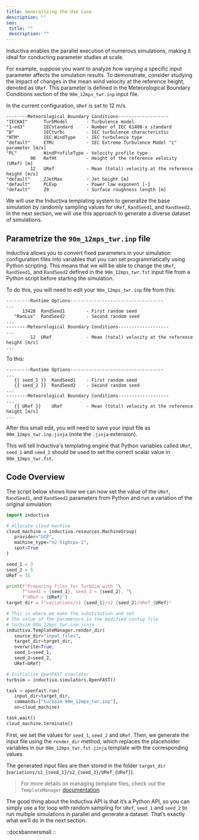 ```yaml
---
title: Generalizing the Use Case
description: ""
seo:
 title: ""
 description: ""
---
```


Inductiva enables the parallel execution of numerous simulations, making it ideal for conducting parameter studies at scale. 

For example, suppose you want to analyze how varying a specific input parameter affects the simulation results. To demonstrate, consider studying the impact of changes in the mean wind velocity at the reference height, denoted as `URef`. This parameter is defined in the Meteorological Boundary Conditions section of the `90m_12mps_twr.inp` input file. 

In the current configuration, `URef` is set to 12 m/s.

```
--------Meteorological Boundary Conditions-------------------
"IECKAI"      TurbModel       - Turbulence model
"1-ed3"       IECstandard     - Number of IEC 61400-x standard
"B"           IECturbc        - IEC turbulence characteristic
"NTM"         IEC_WindType    - IEC turbulence type 
"default"     ETMc            - IEC Extreme Turbulence Model "c" parameter [m/s]
"PL"          WindProfileType - Velocity profile type 
         90   RefHt           - Height of the reference velocity (URef) [m]
         12   URef            - Mean (total) velocity at the reference height [m/s]
"default"     ZJetMax         - Jet height [m]
"default"     PLExp           - Power law exponent [-]
"default"     Z0              - Surface roughness length [m]

```

We will use the Inductiva templating system to generalize the base simulation by randomly sampling values for `URef`, `RandSeed1`, and `RandSeed2`. In the next section, we will use this approach to generate a diverse dataset of simulations.

## Parametrize the `90m_12mps_twr.inp` file
Inductiva allows you to convert fixed parameters in your simulation configuration files into variables that you can set programmatically using Python scripting. 
This means that we will be able to change the `URef`, `RandSeed1`, and `RandSeed2` defined in the `90m_12mps_twr.fst` input file from a Python script before starting the simulation.

To do this, you will need to edit your `90m_12mps_twr.inp` file from this:

```
---------Runtime Options-----------------------------------
...
      13428  RandSeed1        - First random seed
   "RanLux"  RandSeed2        - Second random seed
...
--------Meteorological Boundary Conditions-------------------
...
         12  URef             - Mean (total) velocity at the reference height [m/s]
...
```

To this:

```
---------Runtime Options-----------------------------------
...
   {{ seed_1 }}  RandSeed1    - First random seed
   {{ seed_2 }}  RandSeed2    - Second random seed
...
--------Meteorological Boundary Conditions-------------------
...
   {{ URef }}    URef         - Mean (total) velocity at the reference height [m/s]
...
```

After this small edit, you will need to save your input file as `90m_12mps_twr.inp.jinja` (note the `.jinja` extension). 

This will tell Inductiva's templating engine that Python variables called `URef`, `seed_1` and `seed_2` should be used to set the correct scalar value in `90m_12mps_twr.fst`.

## Code Overview
The script below shows how we can now set the value of the `URef`, `RandSeed1`, and `RandSeed2` parameters from Python and run a variation of the original simulation:

```python
import inductiva

# Allocate cloud machine
cloud_machine = inductiva.resources.MachineGroup(
   provider="GCP",
   machine_type="n2-highcpu-2",
   spot=True
)

seed_1 = 3
seed_2 = 5
URef = 15

print(f"Preparing files for TurbSim with "\
      f"seed1 = {seed_1}, seed_2 = {seed_2}, "\
      f"URef = {URef}")
target_dir = f"variations/s1_{seed_1}/s2_{seed_2}/URef_{URef}"

# This is where we make the substitution and set
# the value of the parameters in the modified config file
# turbsim 90m_12mps_twr.inp.jinja
inductiva.TemplateManager.render_dir(
   source_dir="input_files",
   target_dir=target_dir,
   overwrite=True,
   seed_1=seed_1,
   seed_2=seed_2,
   URef=URef)

# Initialize OpenFAST simulator
turbsim = inductiva.simulators.OpenFAST()

task = openfast.run(
   input_dir=target_dir,
   commands=["turbsim 90m_12mps_twr.inp"],
   on=cloud_machine)

task.wait()
cloud_machine.terminate()
```

First, we set the values for `seed_1`, `seed_2` and `URef`. Then, we generate the input file using the `render_dir` method, which replaces the placeholder variables in our `90m_12mps_twr.fst.jinja` template with the corresponding values. 

The generated input files are then stored in the folder `target_dir` (`variations/s1_{seed_1}/s2_{seed_2}/URef_{URef}`).

> For more details on managing template files, check out the `TemplateManager` [documentation](/guides/parallel-simulations/templating).

The good thing about the Inductiva API is that it’s a Python API, so you can simply use a for loop with random sampling for `URef`, `seed_1` and `seed_2` to run multiple simulations in parallel and generate a dataset. That’s exactly what we’ll do in the next section.

::docsbannersmall
::
